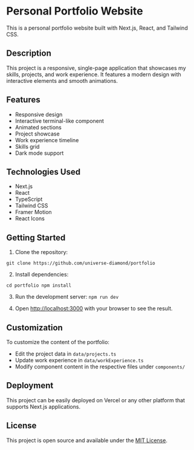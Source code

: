 # Personal Portfolio Website

This is a personal portfolio website built with Next.js, React, and Tailwind CSS.

## Description

This project is a responsive, single-page application that showcases my skills, projects, and work experience. It features a modern design with interactive elements and smooth animations.

## Features

- Responsive design
- Interactive terminal-like component
- Animated sections
- Project showcase
- Work experience timeline
- Skills grid
- Dark mode support

## Technologies Used

- Next.js
- React
- TypeScript
- Tailwind CSS
- Framer Motion
- React Icons

## Getting Started

1. Clone the repository:

`git clone https://github.com/universe-diamond/portfolio`

2. Install dependencies:

`cd portfolio npm install`

3. Run the development server:
   `npm run dev`

4. Open [http://localhost:3000](http://localhost:3000) with your browser to see the result.

## Customization

To customize the content of the portfolio:

- Edit the project data in `data/projects.ts`
- Update work experience in `data/workExperience.ts`
- Modify component content in the respective files under `components/`

## Deployment

This project can be easily deployed on Vercel or any other platform that supports Next.js applications.

## License

This project is open source and available under the [MIT License](LICENSE).
